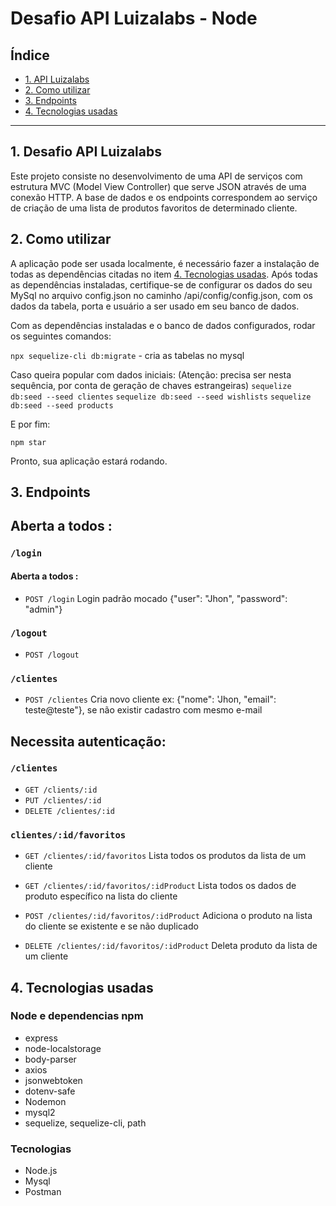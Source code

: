 # Desafio API Luizalabs - Node

## Índice

* [1. API Luizalabs](#1-desafio-api-luizalabs)
* [2. Como utilizar](#3-como-utilizar)
* [3. Endpoints](#4-endpoints)
* [4. Tecnologias usadas](#5-tecnologias-usadas)

***

## 1. Desafio API Luizalabs

Este projeto consiste no desenvolvimento de uma API de serviços com estrutura MVC (Model View Controller) que serve JSON através de uma conexão HTTP. A base de dados e os endpoints correspondem ao serviço de criação de uma lista de produtos favoritos de determinado cliente.

## 2. Como utilizar

A aplicação pode ser usada localmente, é necessário fazer a instalação de todas as dependências citadas no item [4. Tecnologias usadas](#4-tecnologias-usadas).
Após todas as dependências instaladas, certifique-se de configurar os dados do seu MySql no arquivo config.json no caminho /api/config/config.json, com os dados da tabela, porta e usuário a ser usado em seu banco de dados.

Com as dependências instaladas e o banco de dados configurados, rodar os seguintes comandos:

`npx sequelize-cli db:migrate` - cria as tabelas no mysql

Caso queira popular com dados iniciais: (Atenção: precisa ser nesta sequência, por conta de geração de chaves estrangeiras)
`sequelize db:seed --seed clientes`
`sequelize db:seed --seed wishlists`
`sequelize db:seed --seed products`

E por fim:

`npm star`

Pronto, sua aplicação estará rodando.

## 3. Endpoints

## Aberta a todos :

### `/login`
#### Aberta a todos :
* `POST /login`
   Login padrão mocado {"user": "Jhon", "password": "admin"}
   
### `/logout`
* `POST /logout`

### `/clientes`
* `POST /clientes`
   Cria novo cliente ex: {"nome": 'Jhon, "email": teste@teste"}, se não existir cadastro com mesmo e-mail
   
## Necessita autenticação:

### `/clientes`
* `GET /clients/:id`
* `PUT /clientes/:id`
* `DELETE /clientes/:id`

### `clientes/:id/favoritos`

* `GET /clientes/:id/favoritos`
   Lista todos os produtos da lista de um cliente
   
* `GET /clientes/:id/favoritos/:idProduct`
   Lista todos os dados de produto específico na lista do cliente
   
* `POST /clientes/:id/favoritos/:idProduct`
   Adiciona o produto na lista do cliente se existente e se não duplicado
   
* `DELETE /clientes/:id/favoritos/:idProduct`
   Deleta produto da lista de um cliente

## 4. Tecnologias usadas

### Node e dependencias npm

* express
* node-localstorage
* body-parser
* axios
* jsonwebtoken
* dotenv-safe
* Nodemon
* mysql2
* sequelize, sequelize-cli, path


### Tecnologias
  * Node.js
  * Mysql
  * Postman
